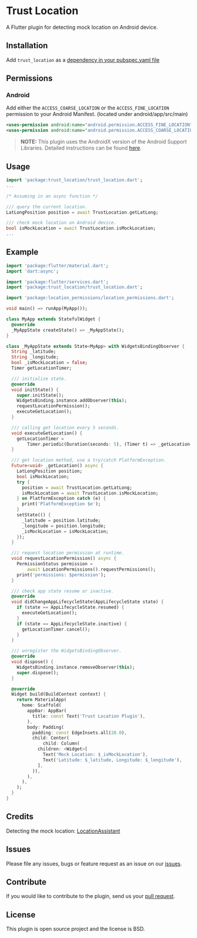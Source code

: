 # Trust Location

A Flutter plugin for detecting mock location on Android device.

## Installation

Add `trust_location` as a [dependency in your pubspec.yaml file](https://flutter.dev/docs/development/packages-and-plugins/using-packages)

## Permissions

### Android

Add either the `ACCESS_COARSE_LOCATION` or the `ACCESS_FINE_LOCATION` permission to your Android Manifest. (located under android/app/src/main)

``` xml
<uses-permission android:name="android.permission.ACCESS_FINE_LOCATION" />
<uses-permission android:name="android.permission.ACCESS_COARSE_LOCATION" />
```

> **NOTE:** This plugin uses the AndroidX version of the Android Support Libraries. Detailed instructions can be found [here](https://flutter.dev/docs/development/packages-and-plugins/androidx-compatibility).

## Usage

```dart
import 'package:trust_location/trust_location.dart';
...

/* Assuming in an async function */

/// query the current location.
LatLongPosition position = await TrustLocation.getLatLong;

/// check mock location on Android device.
bool isMockLocation = await TrustLocation.isMockLocation;
...
```

## Example

```dart
import 'package:flutter/material.dart';
import 'dart:async';

import 'package:flutter/services.dart';
import 'package:trust_location/trust_location.dart';

import 'package:location_permissions/location_permissions.dart';

void main() => runApp(MyApp());

class MyApp extends StatefulWidget {
  @override
  _MyAppState createState() => _MyAppState();
}

class _MyAppState extends State<MyApp> with WidgetsBindingObserver {
  String _latitude;
  String _longitude;
  bool _isMockLocation = false;
  Timer getLocationTimer;

  /// initialize state.
  @override
  void initState() {
    super.initState();
    WidgetsBinding.instance.addObserver(this);
    requestLocationPermission();
    executeGetLocation();
  }

  /// calling get location every 5 seconds.
  void executeGetLocation() {
    getLocationTimer =
        Timer.periodic(Duration(seconds: 5), (Timer t) => _getLocation());
  }

  /// get location method, use a try/catch PlatformException.
  Future<void> _getLocation() async {
    LatLongPosition position;
    bool isMockLocation;
    try {
      position = await TrustLocation.getLatLong;
      isMockLocation = await TrustLocation.isMockLocation;
    } on PlatformException catch (e) {
      print('PlatformException $e');
    }
    setState(() {
      _latitude = position.latitude;
      _longitude = position.longitude;
      _isMockLocation = isMockLocation;
    });
  }

  /// request location permission at runtime.
  void requestLocationPermission() async {
    PermissionStatus permission =
        await LocationPermissions().requestPermissions();
    print('permissions: $permission');
  }

  /// check app state resume or inactive.
  @override
  void didChangeAppLifecycleState(AppLifecycleState state) {
    if (state == AppLifecycleState.resumed) {
      executeGetLocation();
    }
    if (state == AppLifecycleState.inactive) {
      getLocationTimer.cancel();
    }
  }

  /// unregister the WidgetsBindingObserver.
  @override
  void dispose() {
    WidgetsBinding.instance.removeObserver(this);
    super.dispose();
  }

  @override
  Widget build(BuildContext context) {
    return MaterialApp(
      home: Scaffold(
        appBar: AppBar(
          title: const Text('Trust Location Plugin'),
        ),
        body: Padding(
          padding: const EdgeInsets.all(20.0),
          child: Center(
              child: Column(
            children: <Widget>[
              Text('Mock Location: $_isMockLocation'),
              Text('Latitude: $_latitude, Longitude: $_longitude'),
            ],
          )),
        ),
      ),
    );
  }
}
```

## Credits

Detecting the mock location: [LocationAssistant](https://github.com/klaasnotfound/LocationAssistant)

## Issues

Please file any issues, bugs or feature request as an issue on our [issues](https://github.com/wongpiwat/flutter-trust-location/issues).

## Contribute

If you would like to contribute to the plugin, send us your [pull request](https://github.com/wongpiwat/flutter-trust-location/pulls).

## License

This plugin is open source project and the license is BSD.
